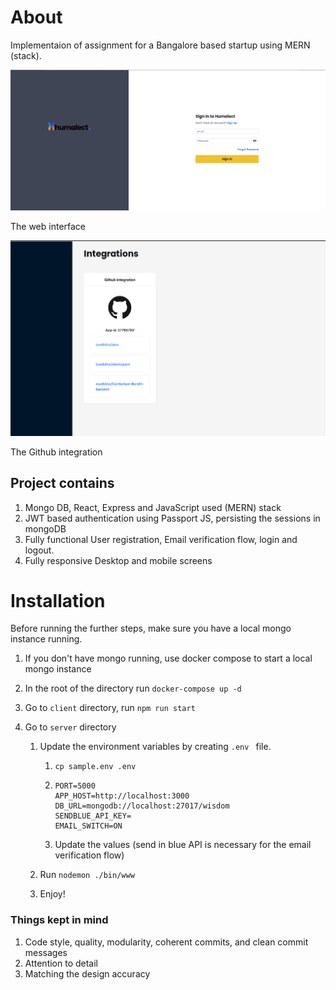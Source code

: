 # About

Implementaion of assignment for a Bangalore based startup using
MERN (stack).

![Web](./img/Web.png)

The web interface



![Mobile](./img/Github.png)

The Github integration

## Project contains

1. Mongo DB, React, Express and JavaScript used (MERN) stack
2. JWT based authentication using Passport JS, persisting the sessions in mongoDB
3. Fully functional User registration, Email verification flow, login and logout.
4. Fully responsive Desktop and mobile screens



# Installation

Before running the further steps, make sure you have a local mongo instance running.





1. If you don't have mongo running, use docker compose to start a local mongo instance

2. In the root of the directory run `docker-compose up -d`

3. Go to `client` directory, run `npm run start`

4. Go to `server` directory

   1. Update the environment variables by creating `.env `  file.

      1. `cp sample.env .env`

      2. ```
         PORT=5000
         APP_HOST=http://localhost:3000
         DB_URL=mongodb://localhost:27017/wisdom
         SENDBLUE_API_KEY=
         EMAIL_SWITCH=ON
         ```
      3. Update the values (send in blue API is necessary for the email verification flow)

   2. Run `nodemon ./bin/www  `
   
   3. Enjoy!



### Things kept in mind
1. Code style, quality, modularity, coherent commits, and clean commit messages
2. Attention to detail
3. Matching the design accuracy